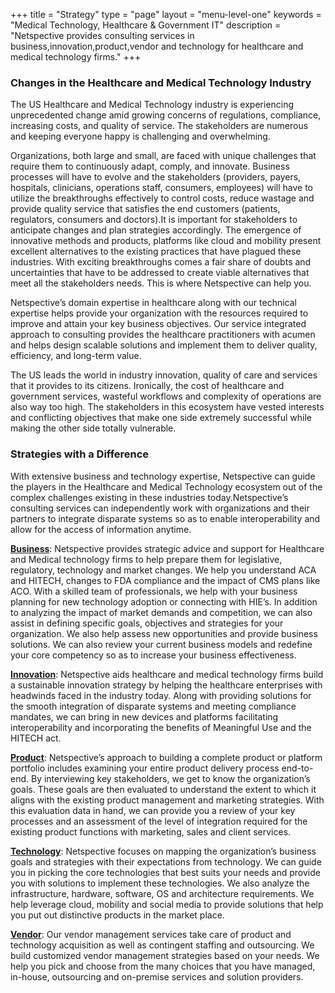 +++
title = "Strategy"
type  = "page"
layout = "menu-level-one"
keywords = "Medical Technology, Healthcare & Government IT"
description = "Netspective provides consulting services in business,innovation,product,vendor and technology for healthcare and medical technology firms."
+++

### Changes in the Healthcare and Medical Technology Industry
The US Healthcare and Medical Technology industry is experiencing unprecedented change amid growing concerns of regulations, compliance, increasing costs, and quality of service. The stakeholders are numerous and keeping everyone happy is challenging and overwhelming.

Organizations, both large and small, are faced with unique challenges that require them to continuously adapt, comply, and innovate. Business processes will have to evolve and the stakeholders (providers, payers, hospitals, clinicians, operations staff, consumers, employees) will have to utilize the breakthroughs effectively to control costs, reduce wastage and provide quality service that satisfies the end customers (patients, regulators, consumers and doctors).It is important for stakeholders to anticipate changes and plan strategies accordingly. The emergence of innovative methods and products, platforms like cloud and mobility present excellent alternatives to the existing practices that have plagued these industries. With exciting breakthroughs comes a fair share of doubts and uncertainties that have to be addressed to create viable alternatives that meet all the stakeholders needs. This is where Netspective can help you.

Netspective’s domain expertise in healthcare along with our technical expertise helps provide your organization with the resources required to improve and attain your key business objectives. Our service integrated approach to consulting provides the healthcare practitioners with acumen and helps design scalable solutions and implement them to deliver quality, efficiency, and long-term value.

The US leads the world in industry innovation, quality of care and services that it provides to its citizens. Ironically, the cost of healthcare and government services, wasteful workflows and complexity of operations are also way too high. The stakeholders in this ecosystem have vested interests and conflicting objectives that make one side extremely successful while making the other side totally vulnerable.

### Strategies with a Difference
With extensive business and technology expertise, Netspective can guide the players in the Healthcare and Medical Technology ecosystem out of the complex challenges existing in these industries today.Netspective’s consulting services can independently work with organizations and their partners to integrate disparate systems so as to enable interoperability and allow for the access of information anytime.

**[Business](/consulting-services/strategy/business/)**: Netspective provides strategic advice and support for Healthcare and Medical technology firms to help prepare them for legislative, regulatory, technology and market changes. We help you understand ACA and HITECH, changes to FDA compliance and the impact of CMS plans like ACO. With a skilled team of professionals, we help with your business planning for new technology adoption or connecting with HIE’s. In addition to analyzing the impact of market demands and competition, we can also assist in defining specific goals, objectives and strategies for your organization. We also help assess new opportunities and provide business solutions. We can also review your current business models and redefine your core competency so as to increase your business effectiveness.

**[Innovation](/consulting-services/strategy/innovation/)**: Netspective aids healthcare and medical technology firms build a sustainable innovation strategy by helping the healthcare enterprises with headwinds faced in the industry today. Along with providing solutions for the smooth integration of disparate systems and meeting compliance mandates, we can bring in new devices and platforms facilitating interoperability and incorporating the benefits of Meaningful Use and the HITECH act.

**[Product](/consulting-services/strategy/product/)**: Netspective’s approach to building a complete product or platform portfolio includes examining your entire product delivery process end-to-end. By interviewing key stakeholders, we get to know the organization’s goals. These goals are then evaluated to understand the extent to which it aligns with the existing product management and marketing strategies. With this evaluation data in hand, we can provide you a review of your key processes and an assessment of the level of integration required for the existing product functions with marketing, sales and client services.

**[Technology](/consulting-services/strategy/technology/)**: Netspective focuses on mapping the organization’s business goals and strategies with their expectations from technology. We can guide you in picking the core technologies that best suits your needs and provide you with solutions to implement these technologies. We also analyze the infrastructure, hardware, software, OS and architecture requirements. We help leverage cloud, mobility and social media to provide solutions that help you put out distinctive products in the market place.

**[Vendor](/consulting-services/strategy/vendor/)**: Our vendor management services take care of product and technology acquisition as well as contingent staffing and outsourcing. We build customized vendor management strategies based on your needs. We help you pick and choose from the many choices that you have managed, in-house, outsourcing and on-premise services and solution providers.